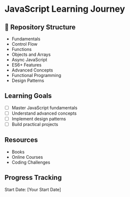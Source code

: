 # JavaScript Learning Journey

## 🚀 Repository Structure
- Fundamentals
- Control Flow
- Functions
- Objects and Arrays
- Async JavaScript
- ES6+ Features
- Advanced Concepts
- Functional Programming
- Design Patterns

## Learning Goals
- [ ] Master JavaScript fundamentals
- [ ] Understand advanced concepts
- [ ] Implement design patterns
- [ ] Build practical projects

## Resources
- Books
- Online Courses
- Coding Challenges

## Progress Tracking
Start Date: [Your Start Date]
